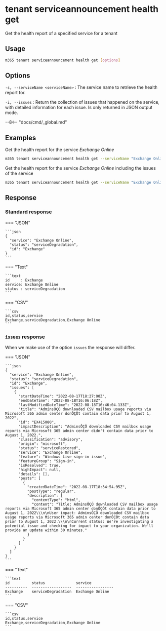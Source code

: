 # tenant serviceannouncement health get

Get the health report of a specified service for a tenant

## Usage

```sh
m365 tenant serviceannouncement health get [options]
```

## Options

`-s, --serviceName <serviceName>`
: The service name to retrieve the health report for.

`-i, --issues`
: Return the collection of issues that happened on the service, with detailed information for each issue. Is only returned in JSON output mode.

--8<-- "docs/cmd/_global.md"

## Examples

Get the health report for the service _Exchange Online_

```sh
m365 tenant serviceannouncement health get --serviceName "Exchange Online"
```

Get the health report for the service _Exchange Online_ including the issues of the service

```sh
m365 tenant serviceannouncement health get --serviceName "Exchange Online" --issues
```

## Response

### Standard response

=== "JSON"

    ```json
    {
      "service": "Exchange Online",
      "status": "serviceDegradation",
      "id": "Exchange"
    }
    ```

=== "Text"

    ```text
    id     : Exchange
    service: Exchange Online
    status : serviceDegradation
    ```

=== "CSV"

    ```csv
    id,status,service
    Exchange,serviceDegradation,Exchange Online
    ```

### `issues` response

When we make use of the option `issues` the response will differ.

=== "JSON"

    ```json
    {
      "service": "Exchange Online",
      "status": "serviceDegradation",
      "id": "Exchange",
      "issues": [
        {
          "startDateTime": "2022-08-17T18:27:00Z",
          "endDateTime": "2022-08-18T16:06:18Z",
          "lastModifiedDateTime": "2022-08-18T16:46:04.133Z",
          "title": "AdminsÔÇÖ downloaded CSV mailbox usage reports via Microsoft 365 admin center donÔÇÖt contain data prior to August 1, 2022",
          "id": "EX415080",
          "impactDescription": "AdminsÔÇÖ downloaded CSV mailbox usage reports via Microsoft 365 admin center didn't contain data prior to August 1, 2022.",
          "classification": "advisory",
          "origin": "microsoft",
          "status": "serviceRestored",
          "service": "Exchange Online",
          "feature": "Windows Live sign-in issue",
          "featureGroup": "Sign-in",
          "isResolved": true,
          "highImpact": null,
          "details": [],
          "posts": [
            {
              "createdDateTime": "2022-08-17T18:34:54.95Z",
              "postType": "regular",
              "description": {
                "contentType": "html",
                "content": "Title: AdminsÔÇÖ downloaded CSV mailbox usage reports via Microsoft 365 admin center donÔÇÖt contain data prior to August 1, 2022\\\n\nUser impact: AdminsÔÇÖ downloaded CSV mailbox usage reports via Microsoft 365 admin center donÔÇÖt contain data prior to August 1, 2022.\\\n\nCurrent status: We're investigating a potential issue and checking for impact to your organization. We'll provide an update within 30 minutes."
              }
            }
          ]
        }
      ]
    }
    ```

=== "Text"

    ```text
    id          status              service
    ----------  ------------------  -----------------
    Exchange    serviceDegradation  Exchange Online
    ```

=== "CSV"

    ```csv
    id,status,service
    Exchange,serviceDegradation,Exchange Online
    ```
